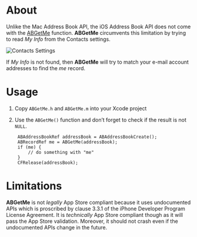 About
=====

Unlike the Mac Address Book API, the iOS Address Book API does not come with the [ABGetMe](http://developer.apple.com/library/mac/documentation/userexperience/Reference/AddressBook/C/ABAddressBookRef/Reference/reference.html#//apple_ref/c/func/ABGetMe) function. **ABGetMe** circumvents this limitation by trying to read *My Info* from the Contacts settings.

![Contacts Settings](https://raw.github.com/0xced/ABGetMe/master/MyInfo.png "My Info")

If *My Info* is not found, then **ABGetMe** will try to match your e-mail account addresses to find the *me* record.

Usage
=====

1. Copy `ABGetMe.h` and `ABGetMe.m` into your Xcode project
2. Use the `ABGetMe()` function and don’t forget to check if the result is not `NULL`.

		ABAddressBookRef addressBook = ABAddressBookCreate();
		ABRecordRef me = ABGetMe(addressBook);
		if (me) {
			// do something with "me"
		}	
		CFRelease(addressBook);

Limitations
===========

**ABGetMe** is not *legally* App Store compliant because it uses undocumented APIs which is proscribed by clause 3.3.1 of the iPhone Developer Program License Agreement. It is *technically* App Store compliant though as it will pass the App Store validation. Moreover, it should not crash even if the undocumented APIs change in the future.
